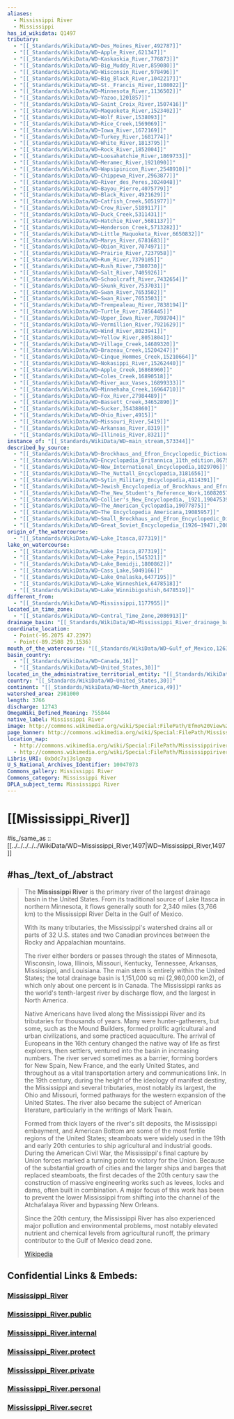 ```yaml
---
aliases:
  - Mississippi River
  - Mississippi
has_id_wikidata: Q1497
tributary:
  - "[[_Standards/WikiData/WD~Des_Moines_River,492787]]"
  - "[[_Standards/WikiData/WD~Apple_River,621347]]"
  - "[[_Standards/WikiData/WD~Kaskaskia_River,776873]]"
  - "[[_Standards/WikiData/WD~Big_Muddy_River,859080]]"
  - "[[_Standards/WikiData/WD~Wisconsin_River,978496]]"
  - "[[_Standards/WikiData/WD~Big_Black_River,1042217]]"
  - "[[_Standards/WikiData/WD~St._Francis_River,1108022]]"
  - "[[_Standards/WikiData/WD~Minnesota_River,1136502]]"
  - "[[_Standards/WikiData/WD~Yazoo,1201857]]"
  - "[[_Standards/WikiData/WD~Saint_Croix_River,1507416]]"
  - "[[_Standards/WikiData/WD~Maquoketa_River,1523402]]"
  - "[[_Standards/WikiData/WD~Wolf_River,1538093]]"
  - "[[_Standards/WikiData/WD~Rice_Creek,1569069]]"
  - "[[_Standards/WikiData/WD~Iowa_River,1672169]]"
  - "[[_Standards/WikiData/WD~Turkey_River,1681774]]"
  - "[[_Standards/WikiData/WD~White_River,1813795]]"
  - "[[_Standards/WikiData/WD~Rock_River,1852004]]"
  - "[[_Standards/WikiData/WD~Loosahatchie_River,1869733]]"
  - "[[_Standards/WikiData/WD~Meramec_River,1921090]]"
  - "[[_Standards/WikiData/WD~Wapsipinicon_River,2548910]]"
  - "[[_Standards/WikiData/WD~Chippewa_River,2963877]]"
  - "[[_Standards/WikiData/WD~River_des_Peres,3024048]]"
  - "[[_Standards/WikiData/WD~Bayou_Pierre,4075779]]"
  - "[[_Standards/WikiData/WD~Black_River,4921629]]"
  - "[[_Standards/WikiData/WD~Catfish_Creek,5051977]]"
  - "[[_Standards/WikiData/WD~Crow_River,5189117]]"
  - "[[_Standards/WikiData/WD~Duck_Creek,5311431]]"
  - "[[_Standards/WikiData/WD~Hatchie_River,5681137]]"
  - "[[_Standards/WikiData/WD~Henderson_Creek,5713282]]"
  - "[[_Standards/WikiData/WD~Little_Maquoketa_River,6650832]]"
  - "[[_Standards/WikiData/WD~Marys_River,6781683]]"
  - "[[_Standards/WikiData/WD~Obion_River,7074971]]"
  - "[[_Standards/WikiData/WD~Prairie_River,7237958]]"
  - "[[_Standards/WikiData/WD~Rum_River,7379105]]"
  - "[[_Standards/WikiData/WD~Rush_River,7380730]]"
  - "[[_Standards/WikiData/WD~Salt_River,7405926]]"
  - "[[_Standards/WikiData/WD~Schoolcraft_River,7432654]]"
  - "[[_Standards/WikiData/WD~Skunk_River,7537031]]"
  - "[[_Standards/WikiData/WD~Swan_River,7653502]]"
  - "[[_Standards/WikiData/WD~Swan_River,7653503]]"
  - "[[_Standards/WikiData/WD~Trempealeau_River,7838194]]"
  - "[[_Standards/WikiData/WD~Turtle_River,7856445]]"
  - "[[_Standards/WikiData/WD~Upper_Iowa_River,7898704]]"
  - "[[_Standards/WikiData/WD~Vermillion_River,7921629]]"
  - "[[_Standards/WikiData/WD~Wind_River,8023941]]"
  - "[[_Standards/WikiData/WD~Yellow_River,8051804]]"
  - "[[_Standards/WikiData/WD~Village_Creek,14689320]]"
  - "[[_Standards/WikiData/WD~Brazeau_Creek,15204247]]"
  - "[[_Standards/WikiData/WD~Cinque_Hommes_Creek,15210664]]"
  - "[[_Standards/WikiData/WD~Nokasippi_River,15262440]]"
  - "[[_Standards/WikiData/WD~Apple_Creek,16868960]]"
  - "[[_Standards/WikiData/WD~Coles_Creek,16890518]]"
  - "[[_Standards/WikiData/WD~River_aux_Vases,16899333]]"
  - "[[_Standards/WikiData/WD~Minnehaha_Creek,16964710]]"
  - "[[_Standards/WikiData/WD~Fox_River,27984489]]"
  - "[[_Standards/WikiData/WD~Bassett_Creek,34652890]]"
  - "[[_Standards/WikiData/WD~Sucker,35438860]]"
  - "[[_Standards/WikiData/WD~Ohio_River,4915]]"
  - "[[_Standards/WikiData/WD~Missouri_River,5419]]"
  - "[[_Standards/WikiData/WD~Arkansas_River,8319]]"
  - "[[_Standards/WikiData/WD~Illinois_River,8321]]"
instance_of: "[[_Standards/WikiData/WD~main_stream,573344]]"
described_by_source:
  - "[[_Standards/WikiData/WD~Brockhaus_and_Efron_Encyclopedic_Dictionary,602358]]"
  - "[[_Standards/WikiData/WD~Encyclopædia_Britannica_11th_edition,867541]]"
  - "[[_Standards/WikiData/WD~New_International_Encyclopedia,1029706]]"
  - "[[_Standards/WikiData/WD~The_Nuttall_Encyclopædia,3181656]]"
  - "[[_Standards/WikiData/WD~Sytin_Military_Encyclopedia,4114391]]"
  - "[[_Standards/WikiData/WD~Jewish_Encyclopedia_of_Brockhaus_and_Efron,4173137]]"
  - "[[_Standards/WikiData/WD~The_New_Student's_Reference_Work,16082057]]"
  - "[[_Standards/WikiData/WD~Collier's_New_Encyclopedia,_1921,19047539]]"
  - "[[_Standards/WikiData/WD~The_American_Cyclopædia,19077875]]"
  - "[[_Standards/WikiData/WD~The_Encyclopedia_Americana,19085957]]"
  - "[[_Standards/WikiData/WD~Small_Brockhaus_and_Efron_Encyclopedic_Dictionary,19180675]]"
  - "[[_Standards/WikiData/WD~Great_Soviet_Encyclopedia_(1926–1947),20078554]]"
origin_of_the_watercourse:
  - "[[_Standards/WikiData/WD~Lake_Itasca,877319]]"
lake_on_watercourse:
  - "[[_Standards/WikiData/WD~Lake_Itasca,877319]]"
  - "[[_Standards/WikiData/WD~Lake_Pepin,1545321]]"
  - "[[_Standards/WikiData/WD~Lake_Bemidji,1800862]]"
  - "[[_Standards/WikiData/WD~Cass_Lake,5049166]]"
  - "[[_Standards/WikiData/WD~Lake_Onalaska,6477195]]"
  - "[[_Standards/WikiData/WD~Lake_Winneshiek,6478518]]"
  - "[[_Standards/WikiData/WD~Lake_Winnibigoshish,6478519]]"
different_from:
  - "[[_Standards/WikiData/WD~Mississippi,1177955]]"
located_in_time_zone:
  - "[[_Standards/WikiData/WD~Central_Time_Zone,2086913]]"
drainage_basin: "[[_Standards/WikiData/WD~Mississippi_River_drainage_basin,2887546]]"
coordinate_location:
  - Point(-95.2075 47.2397)
  - Point(-89.2508 29.1536)
mouth_of_the_watercourse: "[[_Standards/WikiData/WD~Gulf_of_Mexico,12630]]"
basin_country:
  - "[[_Standards/WikiData/WD~Canada,16]]"
  - "[[_Standards/WikiData/WD~United_States,30]]"
located_in_the_administrative_territorial_entity: "[[_Standards/WikiData/WD~United_States,30]]"
country: "[[_Standards/WikiData/WD~United_States,30]]"
continent: "[[_Standards/WikiData/WD~North_America,49]]"
watershed_area: 2981000
length: 3766
discharge: 12743
OmegaWiki_Defined_Meaning: 755844
native_label: Mississippi River
image: http://commons.wikimedia.org/wiki/Special:FilePath/Efmo%20View%20from%20Fire%20Point.jpg
page_banner: http://commons.wikimedia.org/wiki/Special:FilePath/Mississippi%20River%20banner%20at%20Lansing%2C%20Iowa.jpg
location_map:
  - http://commons.wikimedia.org/wiki/Special:FilePath/Mississippiriver-new-01.png
  - http://commons.wikimedia.org/wiki/Special:FilePath/Mississippirivermapnew.jpg
Libris_URI: 0xbdc7xj3slgnzp
U_S_National_Archives_Identifier: 10047073
Commons_gallery: Mississippi River
Commons_category: Mississippi River
DPLA_subject_term: Mississippi River
---
```


# [[Mississippi_River]] 

#is_/same_as :: [[../../../../../WikiData/WD~Mississippi_River,1497|WD~Mississippi_River,1497]] 

## #has_/text_of_/abstract 

> The **Mississippi River** is the primary river of the largest drainage basin in the United States. 
> From its traditional source of Lake Itasca in northern Minnesota, 
> it flows generally south for 2,340 miles (3,766 km) 
> to the Mississippi River Delta in the Gulf of Mexico. 
> 
> With its many tributaries, the Mississippi's watershed drains all or parts of 32 U.S. states 
> and two Canadian provinces between the Rocky and Appalachian mountains. 
> 
> The river either borders or passes through the states of Minnesota, Wisconsin, Iowa, Illinois, Missouri, Kentucky, Tennessee, Arkansas, Mississippi, and Louisiana. The main stem is entirely within the United States; the total drainage basin is 1,151,000 sq mi (2,980,000 km2), of which only about one percent is in Canada. The Mississippi ranks as the world's tenth-largest river by discharge flow, and the largest in North America.
>
> Native Americans have lived along the Mississippi River and its tributaries for thousands of years. Many were hunter-gatherers, but some, such as the Mound Builders, formed prolific agricultural and urban civilizations, and some practiced aquaculture. The arrival of Europeans in the 16th century changed the native way of life as first explorers, then settlers, ventured into the basin in increasing numbers. The river served sometimes as a barrier, forming borders for New Spain, New France, and the early United States, and throughout as a vital transportation artery and communications link. In the 19th century, during the height of the ideology of manifest destiny, the Mississippi and several tributaries, most notably its largest, the Ohio and Missouri, formed pathways for the western expansion of the United States. The river also became the subject of American literature, particularly in the writings of Mark Twain.
>
> Formed from thick layers of the river's silt deposits, the Mississippi embayment, and American Bottom are some of the most fertile regions of the United States; steamboats were widely used in the 19th and early 20th centuries to ship agricultural and industrial goods. During the American Civil War, the Mississippi's final capture by Union forces marked a turning point to victory for the Union. Because of the substantial growth of cities and the larger ships and barges that replaced steamboats, the first decades of the 20th century saw the construction of massive engineering works such as levees, locks and dams, often built in combination. A major focus of this work has been to prevent the lower Mississippi from shifting into the channel of the Atchafalaya River and bypassing New Orleans.
>
> Since the 20th century, the Mississippi River has also experienced major pollution and environmental problems, most notably elevated nutrient and chemical levels from agricultural runoff, the primary contributor to the Gulf of Mexico dead zone.
>
> [Wikipedia](https://en.wikipedia.org/wiki/Mississippi%20River) 


## Confidential Links & Embeds: 

### [Mississippi_River](/_Standards/Earth/Continent/America~North/USA/USA~Central/Mississippi_River.md) 

### [Mississippi_River.public](/_public/Earth/Continent/America~North/USA/USA~Central/Mississippi_River.public.md) 

### [Mississippi_River.internal](/_internal/Earth/Continent/America~North/USA/USA~Central/Mississippi_River.internal.md) 

### [Mississippi_River.protect](/_protect/Earth/Continent/America~North/USA/USA~Central/Mississippi_River.protect.md) 

### [Mississippi_River.private](/_private/Earth/Continent/America~North/USA/USA~Central/Mississippi_River.private.md) 

### [Mississippi_River.personal](/_personal/Earth/Continent/America~North/USA/USA~Central/Mississippi_River.personal.md) 

### [Mississippi_River.secret](/_secret/Earth/Continent/America~North/USA/USA~Central/Mississippi_River.secret.md)


